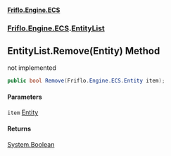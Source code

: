 #### [Friflo.Engine.ECS](index.md 'index')
### [Friflo.Engine.ECS](Friflo.Engine.ECS.md 'Friflo.Engine.ECS').[EntityList](EntityList.md 'Friflo.Engine.ECS.EntityList')

## EntityList.Remove(Entity) Method

not implemented

```csharp
public bool Remove(Friflo.Engine.ECS.Entity item);
```
#### Parameters

<a name='Friflo.Engine.ECS.EntityList.Remove(Friflo.Engine.ECS.Entity).item'></a>

`item` [Entity](Entity.md 'Friflo.Engine.ECS.Entity')

#### Returns
[System.Boolean](https://docs.microsoft.com/en-us/dotnet/api/System.Boolean 'System.Boolean')